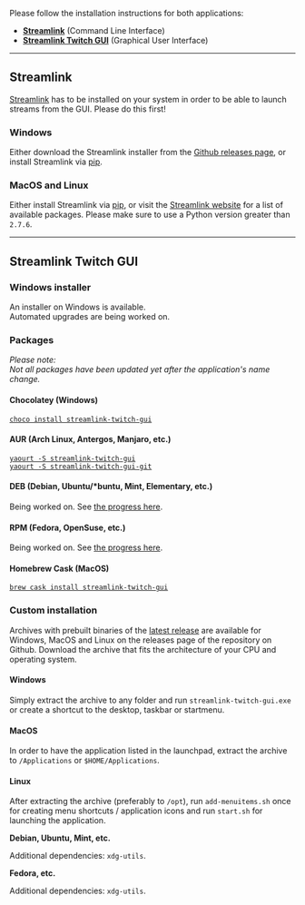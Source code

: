 Please follow the installation instructions for both applications:

- [**Streamlink**](#streamlink) (Command Line Interface)  
- [**Streamlink Twitch GUI**](#streamlink-twitch-gui) (Graphical User Interface)

---

## Streamlink

[Streamlink][streamlink-install] has to be installed on your system in order to be able to launch streams from the GUI. Please do this first!

### Windows

Either download the Streamlink installer from the [Github releases page][streamlink-releases], or install Streamlink via [pip][pip].

### MacOS and Linux

Either install Streamlink via [pip][pip], or visit the [Streamlink website][streamlink-install] for a list of available packages. Please make sure to use a Python version greater than `2.7.6`.

---

## Streamlink Twitch GUI

### Windows installer

An installer on Windows is available.  
Automated upgrades are being worked on.

### Packages

*Please note:*  
*Not all packages have been updated yet after the application's name change.*

#### Chocolatey (Windows)

[`choco install streamlink-twitch-gui`](https://chocolatey.org/packages/streamlink-twitch-gui)

#### AUR (Arch Linux, Antergos, Manjaro, etc.)

[`yaourt -S streamlink-twitch-gui`](https://aur.archlinux.org/packages/streamlink-twitch-gui/)  
[`yaourt -S streamlink-twitch-gui-git`](https://aur.archlinux.org/packages/streamlink-twitch-gui-git/)

#### DEB (Debian, Ubuntu/*buntu, Mint, Elementary, etc.)

Being worked on. See [the progress here][deb-rpm-packages].

#### RPM (Fedora, OpenSuse, etc.)

Being worked on. See [the progress here][deb-rpm-packages].

#### Homebrew Cask (MacOS)

[`brew cask install streamlink-twitch-gui`](https://caskroom.github.io/)


### Custom installation

Archives with prebuilt binaries of the [latest release][streamlink-twitch-gui-releases] are available for Windows, MacOS and Linux on the releases page of the repository on Github. Download the archive that fits the architecture of your CPU and operating system.

#### Windows

Simply extract the archive to any folder and run `streamlink-twitch-gui.exe` or create a shortcut to the desktop, taskbar or startmenu.

#### MacOS

In order to have the application listed in the launchpad, extract the archive to `/Applications` or `$HOME/Applications`.

#### Linux

After extracting the archive (preferably to `/opt`), run `add-menuitems.sh` once for creating menu shortcuts / application icons and run `start.sh` for launching the application.

**Debian, Ubuntu, Mint, etc.**

Additional dependencies: `xdg-utils`.

**Fedora, etc.**

Additional dependencies: `xdg-utils`.


[streamlink-install]: https://streamlink.github.io/install.html "Streamlink installation"
[streamlink-releases]: https://github.com/streamlink/streamlink/releases "Streamlink releases"
[streamlink-twitch-gui-releases]: https://github.com/streamlink/streamlink-twitch-gui/releases "Streamlink Twitch GUI releases"
[pip]: https://pip.pypa.io/en/stable/ "Python pip"
[deb-rpm-packages]: https://github.com/streamlink/streamlink-twitch-gui/pull/319
